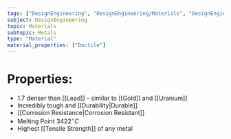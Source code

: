```yaml
---
tags: ["DesignEngineering", "DesignEngineering/Materials", "DesignEngineering/Materials/Metals", "DesignEngineering/Materials/Metals/Elements"]
subject: DesignEngineering
topic: Materials
subtopic: Metals
type: "Material"
material_properties: ["Ductile"]
---
```


# Properties:
 - 1.7 denser than [[Lead]] - similar to [[Gold]] and [[Uranium]]
 - Incredibly tough and [[Durability|Durable]]
 - [[Corrosion Resistance|Corrosion Resistant]]
 - Melting Point $3422^{\circ}C$
 - Highest [[Tensile Strength]] of any metal